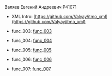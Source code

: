 Валяев Евгений Андреевич P41071

- XML Intro: [https://github.com/Valyay/itmo_xml](https://github.com/Valyay/itmo_xml)

- func_003: [func_003](https://kodaktor.ru/func_8d40c)
- func_004: [func_004](https://kodaktor.ru/func_10da7)
- func_005: [func_005](https://kodaktor.ru/func_e682f)
- func_006: [func_006](https://kodaktor.ru/func_74f12)
- func_007: [func_007](https://kodaktor.ru/func_b5adb)
